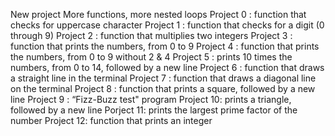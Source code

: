 New project More functions, more nested loops
Project 0 : function that checks for uppercase character
Project 1 : function that checks for a digit (0 through 9)
Project 2 : function that multiplies two integers
Project 3 : function that prints the numbers, from 0 to 9
Project 4 : function that prints the numbers, from 0 to 9 without 2 & 4
Project 5 : prints 10 times the numbers, from 0 to 14, followed by a new line
Project 6 : function that draws a straight line in the terminal
Project 7 : function that draws a diagonal line on the terminal
Project 8 : function that prints a square, followed by a new line
Project 9 : “Fizz-Buzz test" program
Project 10: prints a triangle, followed by a new line
Porject 11: prints the largest prime factor of the number
Project 12: function that prints an integer
